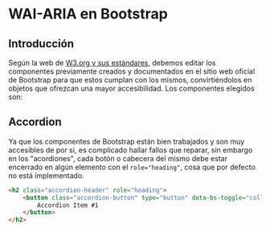 # WAI-ARIA en Bootstrap

## Introducción

Según la web de [W3.org y sus estándares](https://www.w3.org/WAI/ARIA/apg/patterns/), debemos editar los componentes previamente creados y documentados en el sitio web oficial de Bootstrap para que estos cumplan con los mismos, convirtiéndolos en objetos que ofrezcan una mayor accesibilidad. Los componentes elegidos son:

## Accordion

Ya que los componentes de Bootstrap están bien trabajados y son muy accesibles de por si, es complicado hallar fallos que reparar, sin embargo en los "acordiones", cada botón o cabecera del mismo debe estar encerrado en algún elemento con el `role="heading"`, cosa que por defecto no está implementado.

```html
<h2 class="accordion-header" role="heading">
    <button class="accordion-button" type="button" data-bs-toggle="collapse" data-bs-target="#collapseOne" aria-expanded="true" aria-controls="collapseOne">
        Accordion Item #1
    </button>
</h2>
```

